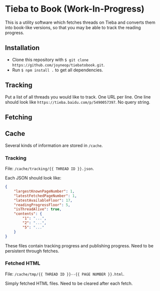 # Tieba to Book (Work-In-Progress)

This is a utility software which fetches threads on Tieba and converts them into book-like versions, so that you may be able to track the reading progress.

## Installation

* Clone this repository with `$ git clone https://github.com/joyneop/tiebatobook.git`.
* Run `$ npm install .` to get all dependencies.

## Tracking

Put a list of all threads you would like to track. One URL per line. One line should look like `https://tieba.baidu.com/p/5490057397`. No query string.

## Fetching

## Cache

Several kinds of information are stored in `/cache`.

### Tracking

File: `/cache/tracking/{{ THREAD ID }}.json`.

Each JSON should look like:

```json
{
    "largestKnownPageNumber": 1,
    "latestFetchedPageNumber": 1,
    "latestAvailableFloor": 17,
    "readingProgressFloor": 5,
    "isThreadAlive": true,
    "contents": {
        "1": "...",
        "2": "...",
        "5": "..."
    }
}
```

These files contain tracking progress and publishing progress. Need to be persistent through fetches.

### Fetched HTML

File: `/cache/tmp/{{ THREAD ID }}--{{ PAGE NUMBER }}.html`.

Simply fetched HTML files. Need to be cleared after each fetch.
